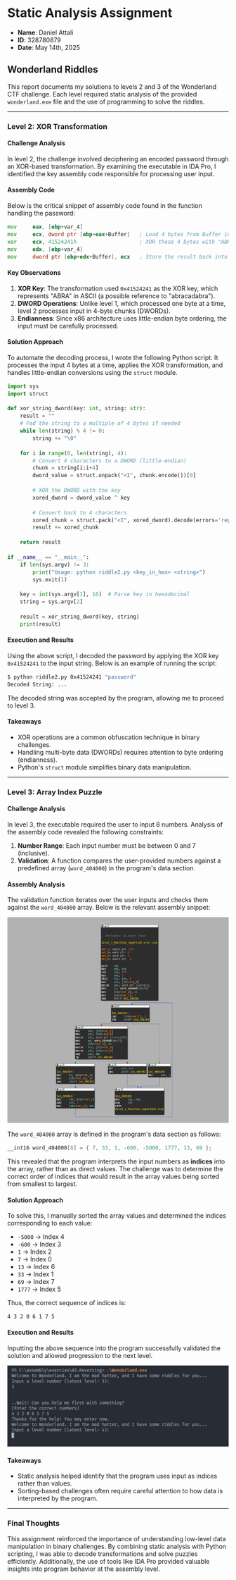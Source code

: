# Static Analysis Assignment

* **Name**: Daniel Attali  
* **ID**: 328780879  
* **Date**: May 14th, 2025  

## Wonderland Riddles

This report documents my solutions to levels 2 and 3 of the Wonderland CTF challenge. Each level required static analysis of the provided `wonderland.exe` file and the use of programming to solve the riddles.

---

### Level 2: XOR Transformation

#### Challenge Analysis

In level 2, the challenge involved deciphering an encoded password through an XOR-based transformation. By examining the executable in IDA Pro, I identified the key assembly code responsible for processing user input.

#### Assembly Code

Below is the critical snippet of assembly code found in the function handling the password:

```asm
mov     eax, [ebp+var_4]
mov     ecx, dword ptr [ebp+eax+Buffer]   ; Load 4 bytes from Buffer into ecx
xor     ecx, 41524241h                    ; XOR those 4 bytes with "ABRA"
mov     edx, [ebp+var_4]
mov     dword ptr [ebp+edx+Buffer], ecx   ; Store the result back into Buffer
```

#### Key Observations

1. **XOR Key**: The transformation used `0x41524241` as the XOR key, which represents "ABRA" in ASCII (a possible reference to "abracadabra").
2. **DWORD Operations**: Unlike level 1, which processed one byte at a time, level 2 processes input in 4-byte chunks (DWORDs).
3. **Endianness**: Since x86 architecture uses little-endian byte ordering, the input must be carefully processed.

#### Solution Approach

To automate the decoding process, I wrote the following Python script. It processes the input 4 bytes at a time, applies the XOR transformation, and handles little-endian conversions using the `struct` module.

```python
import sys
import struct

def xor_string_dword(key: int, string: str):
    result = ""
    # Pad the string to a multiple of 4 bytes if needed
    while len(string) % 4 != 0:
        string += "\0"
    
    for i in range(0, len(string), 4):
        # Convert 4 characters to a DWORD (little-endian)
        chunk = string[i:i+4]
        dword_value = struct.unpack("<I", chunk.encode())[0]
        
        # XOR the DWORD with the key
        xored_dword = dword_value ^ key
        
        # Convert back to 4 characters
        xored_chunk = struct.pack("<I", xored_dword).decode(errors='replace')
        result += xored_chunk
    
    return result

if __name__ == "__main__":
    if len(sys.argv) != 3:
        print("Usage: python riddle2.py <key_in_hex> <string>")
        sys.exit(1)

    key = int(sys.argv[1], 16)  # Parse key in hexadecimal
    string = sys.argv[2]

    result = xor_string_dword(key, string)
    print(result)
```

#### Execution and Results

Using the above script, I decoded the password by applying the XOR key `0x41524241` to the input string. Below is an example of running the script:

```bash
$ python riddle2.py 0x41524241 "password"
Decoded String: ...
```

The decoded string was accepted by the program, allowing me to proceed to level 3.

#### Takeaways

- XOR operations are a common obfuscation technique in binary challenges.
- Handling multi-byte data (DWORDs) requires attention to byte ordering (endianness).
- Python's `struct` module simplifies binary data manipulation.

---

### Level 3: Array Index Puzzle

#### Challenge Analysis

In level 3, the executable required the user to input 8 numbers. Analysis of the assembly code revealed the following constraints:

1. **Number Range**: Each input number must be between 0 and 7 (inclusive).
2. **Validation**: A function compares the user-provided numbers against a predefined array (`word_404000`) in the program's data section.

#### Assembly Analysis

The validation function iterates over the user inputs and checks them against the `word_404000` array. Below is the relevant assembly snippet:

![Validation Function](image-4.png)

The `word_404000` array is defined in the program's data section as follows:

```c
__int16 word_404000[8] = { 7, 33, 1, -600, -5000, 1777, 13, 69 };
```

This revealed that the program interprets the input numbers as **indices** into the array, rather than as direct values. The challenge was to determine the correct order of indices that would result in the array values being sorted from smallest to largest.

#### Solution Approach

To solve this, I manually sorted the array values and determined the indices corresponding to each value:

- `-5000` → Index 4  
- `-600` → Index 3  
- `1` → Index 2  
- `7` → Index 0  
- `13` → Index 6  
- `33` → Index 1  
- `69` → Index 7  
- `1777` → Index 5  

Thus, the correct sequence of indices is:

```
4 3 2 0 6 1 7 5
```

#### Execution and Results

Inputting the above sequence into the program successfully validated the solution and allowed progression to the next level.

![Successful Input](image-3.png)

#### Takeaways

- Static analysis helped identify that the program uses input as indices rather than values.
- Sorting-based challenges often require careful attention to how data is interpreted by the program.

---

### Final Thoughts

This assignment reinforced the importance of understanding low-level data manipulation in binary challenges. By combining static analysis with Python scripting, I was able to decode transformations and solve puzzles efficiently. Additionally, the use of tools like IDA Pro provided valuable insights into program behavior at the assembly level.